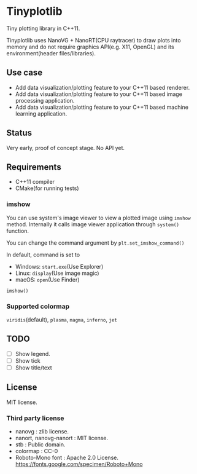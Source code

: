 # Tinyplotlib

Tiny plotting library in C++11.

Tinyplotlib uses NanoVG + NanoRT(CPU raytracer) to draw plots into memory and do not require graphics API(e.g. X11, OpenGL) and its environment(header files/libraries).

## Use case

* Add data visualization/plotting feature to your C++11 based renderer.
* Add data visualization/plotting feature to your C++11 based image processing application.
* Add data visualization/plotting feature to your C++11 based machine learning application.

## Status

Very early, proof of concept stage. No API yet.

## Requirements

* C++11 compiler
* CMake(for running tests)

### imshow

You can use system's image viewer to view a plotted image using `imshow` method.
Internally it calls image viewer application through `system()` function.

You can change the command argument by `plt.set_imshow_command()`

In default, command is set to

* Windows: `start.exe`(Use Explorer)
* Linux: `display`(Use image magic)
* macOS: `open`(Use Finder)

`imshow()`

### Supported colormap

`viridis`(default), `plasma`, `magma`, `inferno`, `jet`

## TODO

* [ ] Show legend.
* [ ] Show tick
* [ ] Show title/text

## License

MIT license.

### Third party license

* nanovg : zlib license.
* nanort, nanovg-nanort : MIT license.
* stb : Public domain.
* colormap : CC-0
* Roboto-Mono font : Apache 2.0 License. https://fonts.google.com/specimen/Roboto+Mono

